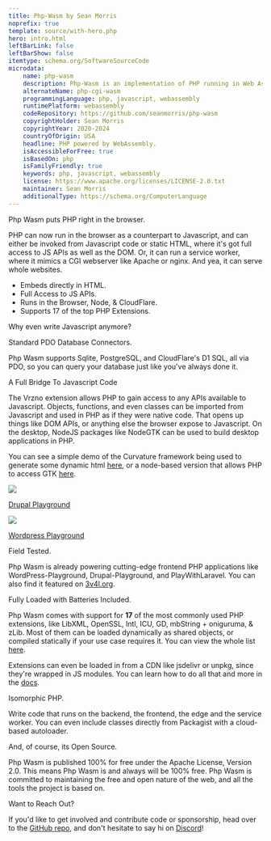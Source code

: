 ```yaml
---
title: Php-Wasm by Sean Morris
noprefix: true
template: source/with-hero.php
hero: intro.html
leftBarLink: false
leftBarShow: false
itemtype: schema.org/SoftwareSourceCode
microdata:
    name: php-wasm
    description: Php-Wasm is an implementation of PHP running in Web Assembly.
    alternateName: php-cgi-wasm
    programmingLanguage: php, javascript, webassembly
    runtimePlatform: webassembly
    codeRepository: https://github.com/seanmorris/php-wasm
    copyrightHolder: Sean Morris
    copyrightYear: 2020-2024
    countryOfOrigin: USA
    headline: PHP powered by WebAssembly.
    isAccessibleForFree: true
    isBasedOn: php
    isFamilyFriendly: true
    keywords: php, javascript, webassembly
    license: https://www.apache.org/licenses/LICENSE-2.0.txt
    maintainer: Sean Morris
    additionalType: https://schema.org/ComputerLanguage
---
```

<p class = "strong">Php Wasm puts PHP right in the browser.</p>
PHP can now run in the browser as a counterpart to Javascript, and can either be invoked from Javascript code or static HTML, where it's got full access to JS APIs as well as the DOM. Or, it can run a service worker, where it mimics a CGI webserver like Apache or nginx. And yea, it can serve whole websites.

<aside>
	<ul>
		<li>Embeds directly in HTML.</li>
		<li>Full Access to JS APIs.</li>
		<li>Runs in the Browser, Node, & CloudFlare.</li>
		<li>Supports 17 of the top PHP Extensions.</li>
	</ul>
	<p>Why even write Javascript anymore?</p>
</aside>

<p class = "strong">Standard PDO Database Connectors.</p>
Php Wasm supports Sqlite, PostgreSQL, and CloudFlare's D1 SQL, all via PDO, so you can query your database just like you've always done it.

<p class = "strong">A Full Bridge To Javascript Code</p>
The Vrzno extension allows PHP to gain access to any APIs available to Javascript. Objects, functions, and even classes can be imported from Javascript and used in PHP  as if they were native code. That opens up things like DOM APIs, or anything else the browser expose to Javascript. On the desktop, NodeJS packages like NodeGTK can be used to build desktop applications in PHP.

You can see a simple demo of the Curvature framework being used to generate some dynamic html [here](https://seanmorris.github.io/php-wasm/?demo=curvature.php), or a node-based version that allows PHP to access GTK [here](https://github.com/seanmorris/php-gtk).

<aside class = "centered">
	<a target = "_blank" alt = "Drupal Logo" href = "https://drupal-cms-project-9c0022e0ec6f0d7d0acfffa4583f8606955183fe7716.pages.drupalcode.org/">
		<img class = "downstream-logo" src = "drupal-logo.svg" /></a>
	<p>
		<a target = "_blank" alt = "WordPress Logo" href = "https://drupal-cms-project-9c0022e0ec6f0d7d0acfffa4583f8606955183fe7716.pages.drupalcode.org/">Drupal Playground</a>
	</p>
	<a target = "_blank" href = "https://playground.wordpress.net/">
		<img class = "downstream-logo" src = "wordpress-logo.svg" />
	</a>
	<p>
		<a target = "_blank" href = "https://playground.wordpress.net/">Wordpress Playground</a>
	</p>
</aside>

<p class = "strong">Field Tested.</p>

Php Wasm is already powering cutting-edge frontend PHP applications like WordPress-Playground, Drupal-Playground, and PlayWithLaravel. You can also find it featured on [3v4l.org](https://3v4l.org).

<p class = "strong">Fully Loaded with Batteries Included.</p>

Php Wasm comes with support for **17** of the most commonly used PHP extensions, like LibXML, OpenSSL, Intl, ICU, GD, mbString + oniguruma, & zLib. Most of them can be loaded dynamically as shared objects, or compiled statically if your use case requires it. You can view the whole list [here](http://localhost:8081/getting-started/README.html#extensions).

Extensions can even be loaded in from a CDN like jsdelivr or unpkg, since they're wrapped in JS modules. You can learn how to do all that and more in the [docs](http://localhost:8081/getting-started/README.html#loading-dynamic-extensions-as-js-modules).

<p class = "strong">Isomorphic PHP.</p>

Write code that runs on the backend, the frontend, the edge and the service worker. You can even include classes directly from Packagist with a cloud-based autoloader.

<p class = "strong">And, of course, its Open Source.</p>

Php Wasm is published 100% for free under the Apache License, Version 2.0. This means Php Wasm is and always will be 100% free. Php Wasm is committed to maintaining the free and open nature of the web, and all the tools the project is based on.

<p class = "strong">Want to Reach Out?</p>

If you'd like to get involved and contribute code or sponsorship, head over to the [GitHub repo](https://github.com/seanmorris/php-wasm), and don't hesitate to say hi on [Discord](https://discord.com/invite/j8VZzju7gJ)!
